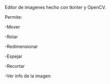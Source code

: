 Editor de imagenes hecho con tkinter y OpenCV.

Permite:

-Mover

-Rotar

-Redimensionar

-Espejar

-Recortar

-Ver info de la imagen
